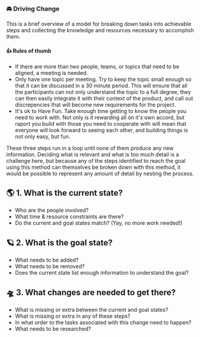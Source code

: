 ### 🚘 Driving Change

This is a brief overview of a model for breaking down tasks into achievable steps and collecting the knowledge and resources necessary to accomplish them.

#### 👍 Rules of thumb

- If there are more than two people, teams, or topics that need to be aligned, a meeting is needed.
- Only have one topic per meeting.
Try to keep the topic small enough so that it can be discussed in a 30 minute period. This will ensure that all the participants can not only understand the topic to a full degree, they can then easily integrate it with their context of the product, and call out discrepencies that will become new requirements for the project.
- It's ok to Have Fun. 
Take enough time getting to know the people you need to work with. Not only is it rewarding all on it's own accord, but raport you build with those you need to cooperate with will mean that everyone will look forward to seeing each other, and building things is not only easy, but fun.

These three steps run in a loop until none of them produce any new information. Deciding what is relevant and what is too much detail is a challenge here, but because any of the steps identified to reach the goal using this method can themselves be broken down with this method, it would be possible to represent any amount of detail by nesting the process.

## 🌎  1. What is the current state?

- Who are the people involved?
- What time & resource constraints are there?
- Do the current and goal states match? (Yay, no more work needed!)

## 🪐  2. What is the goal state?

- What needs to be added?
- What needs to be removed?
- Does the current state list enough information to understand the goal?

## 🛸  3. What changes are needed to get there?

- What is missing or extra between the current and goal states?
- What is missing or extra in any of these steps?
- In what order to the tasks associated with this change need to happen?
- What needs to be researched?